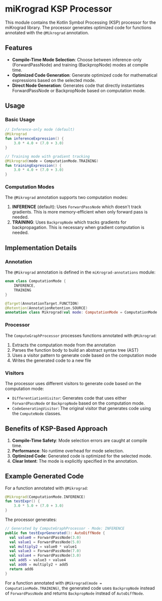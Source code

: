 # miKrograd KSP Processor

This module contains the Kotlin Symbol Processing (KSP) processor for the miKrograd library. The processor generates optimized code for functions annotated with the `@Mikrograd` annotation.

## Features

- **Compile-Time Mode Selection**: Choose between inference-only (ForwardPassNode) and training (BackpropNode) modes at compile time.
- **Optimized Code Generation**: Generate optimized code for mathematical expressions based on the selected mode.
- **Direct Node Generation**: Generates code that directly instantiates ForwardPassNode or BackpropNode based on computation mode.

## Usage

### Basic Usage

```kotlin
// Inference-only mode (default)
@Mikrograd
fun inferenceExpression() {
    3.0 * 4.0 + (7.0 + 3.0)
}

// Training mode with gradient tracking
@Mikrograd(mode = ComputationMode.TRAINING)
fun trainingExpression() {
    3.0 * 4.0 + (7.0 + 3.0)
}
```

### Computation Modes

The `@Mikrograd` annotation supports two computation modes:

1. **INFERENCE** (default): Uses `ForwardPassNode` which doesn't track gradients. This is more memory-efficient when only forward pass is needed.
2. **TRAINING**: Uses `BackpropNode` which tracks gradients for backpropagation. This is necessary when gradient computation is needed.

## Implementation Details

### Annotation

The `@Mikrograd` annotation is defined in the `miKrograd-annotations` module:

```kotlin
enum class ComputationMode {
    INFERENCE,
    TRAINING
}

@Target(AnnotationTarget.FUNCTION)
@Retention(AnnotationRetention.SOURCE)
annotation class Mikrograd(val mode: ComputationMode = ComputationMode.INFERENCE)
```

### Processor

The `ComputeGraphProcessor` processes functions annotated with `@Mikrograd`:

1. Extracts the computation mode from the annotation
2. Parses the function body to build an abstract syntax tree (AST)
3. Uses a visitor pattern to generate code based on the computation mode
4. Writes the generated code to a new file

### Visitors

The processor uses different visitors to generate code based on the computation mode:

- `DifferentiationVisitor`: Generates code that uses either `ForwardPassNode` or `BackpropNode` based on the computation mode.
- `CodeGeneratingVisitor`: The original visitor that generates code using the `ComputeNode` classes.

## Benefits of KSP-Based Approach

1. **Compile-Time Safety**: Mode selection errors are caught at compile time.
2. **Performance**: No runtime overhead for mode selection.
3. **Optimized Code**: Generated code is optimized for the selected mode.
4. **Clear Intent**: The mode is explicitly specified in the annotation.

## Example Generated Code

For a function annotated with `@Mikrograd`:

```kotlin
@Mikrograd(ComputationMode.INFERENCE)
fun testExpr() {
    3.0 * 5.0 + (7.0 + 3.0)
}
```

The processor generates:

```kotlin
// Generated by ComputeGraphProcessor - Mode: INFERENCE
public fun testExprGenerated(): AutoDiffNode {
  val value0 = ForwardPassNode(3.0)
  val value1 = ForwardPassNode(5.0)
  val multiply2 = value0 * value1
  val value3 = ForwardPassNode(7.0)
  val value4 = ForwardPassNode(3.0)
  val add5 = value3 + value4
  val add6 = multiply2 + add5
  return add6
}
```

For a function annotated with `@Mikrograd(mode = ComputationMode.TRAINING)`, the generated code uses `BackpropNode` instead of `ForwardPassNode` and returns `BackpropNode` instead of `AutoDiffNode`.
